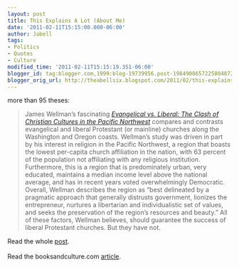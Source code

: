 ```yaml
---
layout: post
title: This Explains A Lot (About Me)
date: '2011-02-11T15:15:00.000-06:00'
author: Jabell
tags:
- Politics
- Quotes
- Culture
modified_time: '2011-02-11T15:15:19.351-06:00'
blogger_id: tag:blogger.com,1999:blog-19739956.post-1984908657225804872
blogger_orig_url: http://theabellsix.blogspot.com/2011/02/this-explains-lot-about-me.html
---
```


more than 95 theses:<br /><blockquote>James Wellman’s fascinating <a href="http://www.amazon.com/exec/obidos/ASIN/0195300122/christianitytoda"><i>Evangelical vs. Liberal: The Clash of Christian Cultures in the Pacific Northwest</i></a> compares and contrasts evangelical and liberal Protestant (or mainline) churches along the Washington and Oregon coasts. Wellman’s study was driven in part by his interest in religion in the Pacific Northwest, a region that boasts the lowest per-capita church affiliation in the nation, with 63 percent of the population not affiliating with any religious institution. Furthermore, this is a region that is predominately urban, very educated, maintains a median income level above the national average, and has in recent years voted overwhelmingly Democratic. Overall, Wellman describes the region as “best delineated by a pragmatic approach that generally distrusts government, lionizes the entrepreneur, nurtures a libertarian and individualistic set of values, and seeks the preservation of the region’s resources and beauty.” All of these factors, Wellman believes, should guarantee the success of liberal Protestant churches. But they have not.</blockquote>Read the whole <a href="http://alanjacobs.posterous.com/evangelical-vs-liberal">post</a>.<br /><br />Read the booksandculture.com <a href="http://www.booksandculture.com/site/utilities/print.html?id=90935">article</a>.